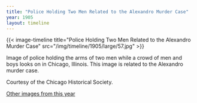 ```yaml
---
title: "Police Holding Two Men Related to the Alexandro Murder Case"
year: 1905
layout: timeline
---
```


{{< image-timeline title="Police Holding Two Men Related to the Alexandro Murder Case" src="/img/timeline/1905/large/57.jpg" >}}


Image of police holding the arms of two men while a crowd of men and boys looks on in Chicago, Illinois. This image is related to the Alexandro murder case. 

Courtesy of the Chicago Historical Society.  

[Other images from this year](/historical/timeline/1905)